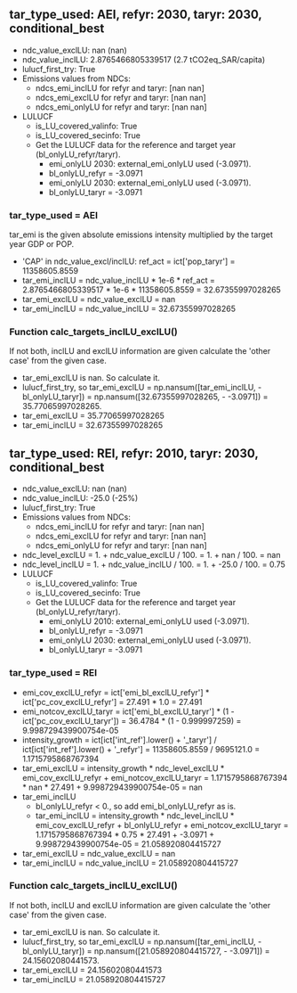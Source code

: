 

## tar_type_used: AEI, refyr: 2030, taryr: 2030, conditional_best
- ndc_value_exclLU: nan (nan)
- ndc_value_inclLU: 2.8765466805339517 (2.7 tCO2eq_SAR/capita)
- lulucf_first_try: True
- Emissions values from NDCs:
  - ndcs_emi_inclLU for refyr and taryr: [nan nan]
  - ndcs_emi_exclLU for refyr and taryr: [nan nan]
  - ndcs_emi_onlyLU for refyr and taryr: [nan nan]
- LULUCF
  - is_LU_covered_valinfo: True
  - is_LU_covered_secinfo: True
  - Get the LULUCF data for the reference and target year (bl_onlyLU_refyr/taryr).
    - emi_onlyLU 2030: external_emi_onlyLU used (-3.0971).
    - bl_onlyLU_refyr = -3.0971
    - emi_onlyLU 2030: external_emi_onlyLU used (-3.0971).
    - bl_onlyLU_taryr = -3.0971
### tar_type_used = AEI
tar_emi is the given absolute emissions intensity multiplied by the target year GDP or POP.
- 'CAP' in ndc_value_excl/inclLU: ref_act = ict['pop_taryr'] = 11358605.8559
- tar_emi_inclLU = ndc_value_inclLU * 1e-6 * ref_act = 2.8765466805339517 * 1e-6 * 11358605.8559 = 32.67355997028265
- tar_emi_exclLU = ndc_value_exclLU = nan
- tar_emi_inclLU = ndc_value_inclLU = 32.67355997028265
### Function calc_targets_inclLU_exclLU()
If not both, inclLU and exclLU information are given calculate the 'other case' from the given case.
- tar_emi_exclLU is nan. So calculate it.
- lulucf_first_try, so tar_emi_exclLU = np.nansum([tar_emi_inclLU, -bl_onlyLU_taryr]) = np.nansum([32.67355997028265, - -3.0971]) = 35.77065997028265.
- tar_emi_exclLU = 35.77065997028265
- tar_emi_inclLU = 32.67355997028265

## tar_type_used: REI, refyr: 2010, taryr: 2030, conditional_best
- ndc_value_exclLU: nan (nan)
- ndc_value_inclLU: -25.0 (-25%)
- lulucf_first_try: True
- Emissions values from NDCs:
  - ndcs_emi_inclLU for refyr and taryr: [nan nan]
  - ndcs_emi_exclLU for refyr and taryr: [nan nan]
  - ndcs_emi_onlyLU for refyr and taryr: [nan nan]
- ndc_level_exclLU = 1. + ndc_value_exclLU / 100. = 1. + nan / 100. = nan
- ndc_level_inclLU = 1. + ndc_value_inclLU / 100. = 1. + -25.0 / 100. = 0.75
- LULUCF
  - is_LU_covered_valinfo: True
  - is_LU_covered_secinfo: True
  - Get the LULUCF data for the reference and target year (bl_onlyLU_refyr/taryr).
    - emi_onlyLU 2010: external_emi_onlyLU used (-3.0971).
    - bl_onlyLU_refyr = -3.0971
    - emi_onlyLU 2030: external_emi_onlyLU used (-3.0971).
    - bl_onlyLU_taryr = -3.0971
### tar_type_used = REI
- emi_cov_exclLU_refyr = ict['emi_bl_exclLU_refyr'] * ict['pc_cov_exclLU_refyr'] = 27.491 * 1.0 = 27.491
- emi_notcov_exclLU_taryr = ict['emi_bl_exclLU_taryr'] * (1 - ict['pc_cov_exclLU_taryr']) = 36.4784 * (1 - 0.999997259) = 9.998729439900754e-05
- intensity_growth = ict[ict['int_ref'].lower() + '\_taryr'] / ict[ict['int_ref'].lower() + '\_refyr'] = 11358605.8559 / 9695121.0 = 1.1715795868767394
- tar_emi_exclLU = intensity_growth * ndc_level_exclLU * emi_cov_exclLU_refyr + emi_notcov_exclLU_taryr = 1.1715795868767394 * nan * 27.491 + 9.998729439900754e-05 = nan
- tar_emi_inclLU
  - bl_onlyLU_refyr < 0., so add emi_bl_onlyLU_refyr as is.
  - tar_emi_inclLU = intensity_growth * ndc_level_inclLU * emi_cov_exclLU_refyr + bl_onlyLU_refyr + emi_notcov_exclLU_taryr = 1.1715795868767394 * 0.75 * 27.491 + -3.0971 + 9.998729439900754e-05 = 21.058920804415727
- tar_emi_exclLU = ndc_value_exclLU = nan
- tar_emi_inclLU = ndc_value_inclLU = 21.058920804415727
### Function calc_targets_inclLU_exclLU()
If not both, inclLU and exclLU information are given calculate the 'other case' from the given case.
- tar_emi_exclLU is nan. So calculate it.
- lulucf_first_try, so tar_emi_exclLU = np.nansum([tar_emi_inclLU, -bl_onlyLU_taryr]) = np.nansum([21.058920804415727, - -3.0971]) = 24.15602080441573.
- tar_emi_exclLU = 24.15602080441573
- tar_emi_inclLU = 21.058920804415727